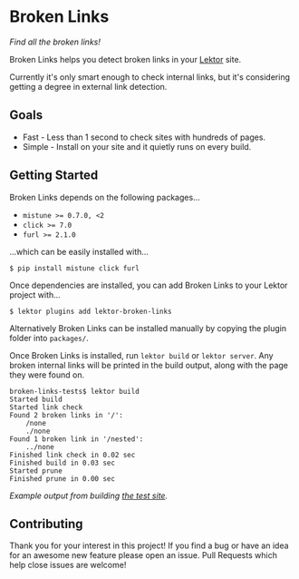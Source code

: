 # Broken Links

*Find all the broken links!*

Broken Links helps you detect broken links in your [Lektor](https://www.getlektor.com/) site.

Currently it's only smart enough to check internal links, but it's considering getting a degree in external link detection.

## Goals

- Fast - Less than 1 second to check sites with hundreds of pages.
- Simple - Install on your site and it quietly runs on every build.

## Getting Started

Broken Links depends on the following packages...
* `mistune >= 0.7.0, <2`
* `click >= 7.0`
* `furl >= 2.1.0`

...which can be easily installed with...

```
$ pip install mistune click furl
```

Once dependencies are installed, you can add Broken Links to your Lektor project with...

```
$ lektor plugins add lektor-broken-links
```

Alternatively Broken Links can be installed manually by copying the plugin folder into `packages/`.

Once Broken Links is installed, run `lektor build` or `lektor server`. Any broken internal links will be printed in the build output, along with the page they were found on.

```
broken-links-tests$ lektor build
Started build
Started link check
Found 2 broken links in '/':
    /none
    ./none
Found 1 broken link in '/nested':
    ../none
Finished link check in 0.02 sec
Finished build in 0.03 sec
Started prune
Finished prune in 0.00 sec
```
*Example output from building [the test site](https://github.com/RotationMatrix/broken-links-tests).*

## Contributing

Thank you for your interest in this project! If you find a bug or have an idea for an awesome new feature please open an issue.
Pull Requests which help close issues are welcome!
